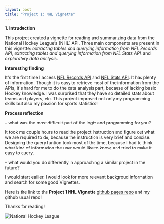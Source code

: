 ```yaml
---
layout: post
title: "Project 1: NHL Vignette"
---
```


**1. Intruduction**    

This project created a vignette for reading and summarizing data from the National Hockey League’s (NHL) API. Three main components are present in this vignette: *extracting tables and querying information from NFL Records API*, *extracting tables and querying information from NFL Stats API*, and *exploratory data analysis*.

**Interesting finding**    

It's the first time I access [NFL Records API](https://gitlab.com/dword4/nhlapi/-/blob/master/records-api.md) and [NFL Stats API](https://gitlab.com/dword4/nhlapi/-/blob/master/stats-api.md). It has plenty of information. Though it is easy to retrieve most of the information from the APIs, it's hard for me to do the data analysis part, because of lacking basic Hockey knowledge. I was surprised that they have so detailed stats about teams and players, etc. This project improved not only my programming skills but also my passion for sports statistics!

**Process reflection**    

– what was the most difficult part of the logic and programming for you?    

It took me couple hours to read the project instruction and figure out what we are required to do, because the instruction is very brief and concise. Designing the query funtion took most of the time, because I had to think what kind of information the user would like to know, and tried to make it easy to query.    

– what would you do differently in approaching a similar project in the future?    

I would start eailier. I would look for more relevant backgroud information and search for some good Vignettes.     

Here is the link to the **Project 1 NHL Vignette** [github pages repo](https://xingli-ma.github.io/Project1_NHL_Vignette/) and my [github usual repo](https://github.com/Xingli-Ma/Project1_NHL_Vignette)!    

Thanks for reading!    

![National Hockey League](https://raw.githubusercontent.com/Xingli-Ma/Xingli-Ma.github.io/master/images/NHL_Shield.png)

